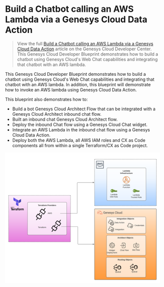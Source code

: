 # Build a Chatbot calling an AWS Lambda via a Genesys Cloud Data Action

> View the full [Build a Chatbot calling an AWS Lambda via a Genesys Cloud Data Action](https://developer.mypurecloud.com/blueprints/) article on the Genesys Cloud Developer Center. This Genesys Cloud Developer Blueprint demonstrates how to build a chatbot using Genesys Cloud's Web Chat capabilities and integrating that chatbot with an AWS lambda. 

This Genesys Cloud Developer Blueprint demonstrates how to build a chatbot using Genesys Cloud's Web Chat capabilities and integrating that chatbot with an AWS lambda. In addition, this blueprint will demonstrate how to invoke an AWS lambda using Genesys Cloud Data Action.

This blueprint also demonstrates how to:

* Build a bot Genesys Cloud Architect Flow that can be integrated with a Genesys Cloud Architect inbound chat flow.
* Built an inbound chat Genesys Cloud Architect flow. 
* Deploy the inbound Chat flow using a Genesys Cloud Chat widget.
* Integrate an AWS Lambda in the inbound chat flow using a Genesys Cloud Data Action.
* Deploy both the AWS Lambda, all AWS IAM roles and CX as Code components all from within a single Terraform/CX as Code project.


![Build a Chatbot calling an AWS Lambda via a Genesys Cloud Data Action](blueprint/images/overview.png "Build a Chatbot calling an AWS Lambda via a Genesys Cloud Data Action")